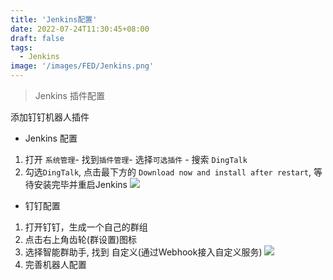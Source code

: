 ```yaml
---
title: 'Jenkins配置'
date: 2022-07-24T11:30:45+08:00
draft: false
tags:
  - Jenkins
image: '/images/FED/Jenkins.png'
---
```


> Jenkins 插件配置

<!--more-->


<a name="DingtalkBot">添加钉钉机器人插件</a>
- Jenkins 配置
1. 打开 `系统管理`- 找到`插件管理`- 选择`可选插件` - 搜索 `DingTalk` 
2. 勾选`DingTalk`, 点击最下方的 `Download now and install after restart`, 等待安装完毕并重启Jenkins
![](/images/Post/Jenkins/dingtalk_add_bot_1.jpg)

- 钉钉配置
1. 打开钉钉，生成一个自己的群组
2. 点击右上角齿轮(群设置)图标
3. 选择智能群助手, 找到 自定义(通过Webhook接入自定义服务)
![](/images/Post/Jenkins/dingtalk_add_bot_2.jpg)
4. 完善机器人配置

